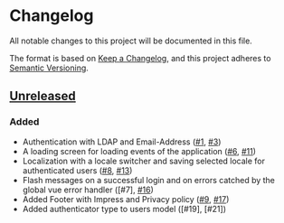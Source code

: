 # Changelog
All notable changes to this project will be documented in this file.

The format is based on [Keep a Changelog](https://keepachangelog.com/en/1.0.0/),
and this project adheres to [Semantic Versioning](https://semver.org/spec/v2.0.0.html).

## [Unreleased]
### Added
- Authentication with LDAP and Email-Address ([#1], [#3])
- A loading screen for loading events of the application ([#6], [#11])
- Localization with a locale switcher and saving selected locale for authenticated users ([#8], [#13])
- Flash messages on a successful login and on errors catched by the global vue error handler ([#7], [#16])
- Added Footer with Impress and Privacy policy ([#9], [#17])
- Added authenticator type to users model ([#19], [#21])

[#1]: https://github.com/THM-Health/PILOS/issues/1
[#3]: https://github.com/THM-Health/PILOS/issues/3
[#6]: https://github.com/THM-Health/PILOS/issues/6
[#6]: https://github.com/THM-Health/PILOS/issues/7
[#8]: https://github.com/THM-Health/PILOS/issues/8
[#9]: https://github.com/THM-Health/PILOS/issues/9
[#11]: https://github.com/THM-Health/PILOS/issues/11
[#13]: https://github.com/THM-Health/PILOS/issues/13
[#16]: https://github.com/THM-Health/PILOS/issues/16
[#17]: https://github.com/THM-Health/PILOS/issues/17
[#17]: https://github.com/THM-Health/PILOS/issues/19
[#17]: https://github.com/THM-Health/PILOS/issues/21
[unreleased]: https://github.com/THM-Health/PILOS/compare/3c8359cdb0395546fe97aeabf1a40f93002b182c...HEAD
